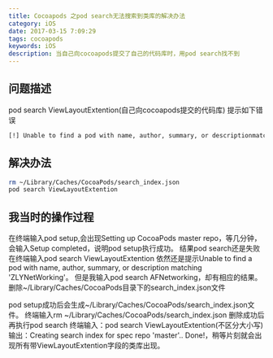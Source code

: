 ```yaml
---
title: Cocoapods 之pod search无法搜索到类库的解决办法
category: iOS
date: 2017-03-15 7:09:29
tags: cocoapods
keywords: iOS
description: 当自己向cocoapods提交了自己的代码库时，用pod search找不到
---
```

## 问题描述
pod search ViewLayoutExtention(自己向cocoapods提交的代码库)
提示如下错误
```bash
[!] Unable to find a pod with name, author, summary, or descriptionmatching '······'
```
## 解决办法
```bash
rm ~/Library/Caches/CocoaPods/search_index.json
pod search ViewLayoutExtention
```

## 我当时的操作过程
在终端输入pod setup,会出现Setting up CocoaPods master repo，等几分钟，会输入Setup completed，说明pod setup执行成功。
结果pod search还是失败
在终端输入pod search ViewLayoutExtention
依然还是提示Unable to find a pod with name, author, summary, or description matching 'ZLYNetWorking'。
但是我输入pod search AFNetworking，却有相应的结果。
删除~/Library/Caches/CocoaPods目录下的search_index.json文件

pod setup成功后会生成~/Library/Caches/CocoaPods/search_index.json文件。
终端输入rm ~/Library/Caches/CocoaPods/search_index.json
删除成功后再执行pod search
终端输入：pod search ViewLayoutExtention(不区分大小写)
输出：Creating search index for spec repo 'master'.. Done!，稍等片刻就会出现所有带ViewLayoutExtention字段的类库出现。



